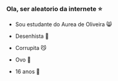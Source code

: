 ### Ola, ser aleatorio da internete ⭐


- Sou estudante do Aurea de Oliveira 😸

- Desenhista 📓

- Corrupita 😼

- Ovo 🥚

- 16 anos 🥮
